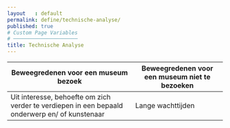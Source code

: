 ```yaml
---
layout   : default
permalink: define/technische-analyse/
published: true
# Custom Page Variables
# ─────────────────────
title: Technische Analyse
---
```



Beweegredenen voor een museum bezoek| Beweegredenen voor een museum niet te bezoeken
------------ | -------------
Uit interesse, behoefte om zich verder te verdiepen in een bepaald onderwerp en/ of kunstenaar| Lange wachttijden
